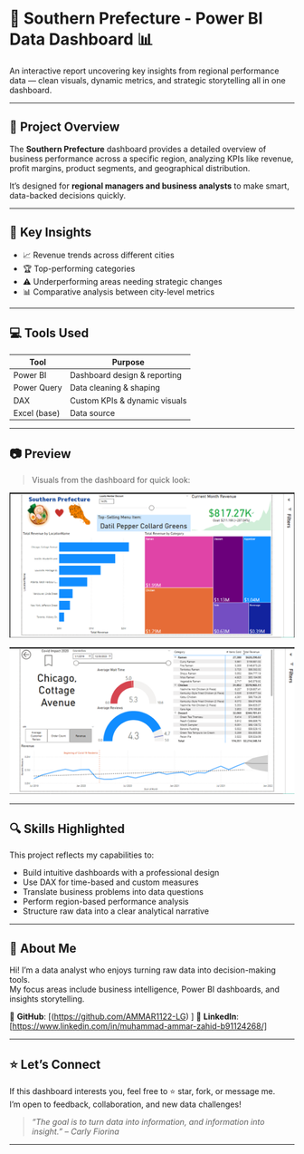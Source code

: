 # 🌴 Southern Prefecture - Power BI Data Dashboard 📊



 An interactive report uncovering key insights from regional performance data — clean visuals, dynamic metrics, and strategic storytelling all in one dashboard.

---

## 📌 Project Overview

The **Southern Prefecture** dashboard provides a detailed overview of business performance across a specific region, analyzing KPIs like revenue, profit margins, product segments, and geographical distribution.

It’s designed for **regional managers and business analysts** to make smart, data-backed decisions quickly.

---

## 🧠 Key Insights

- 📈 Revenue trends across different cities  
- 🏆 Top-performing categories  
- ⚠️ Underperforming areas needing strategic changes  
- 📊 Comparative analysis between city-level metrics  

---

## 💻 Tools Used

| Tool           | Purpose                       |
|----------------|-------------------------------|
| Power BI       | Dashboard design & reporting  |
| Power Query    | Data cleaning & shaping       |
| DAX            | Custom KPIs & dynamic visuals |
| Excel (base)   | Data source                   |

---


## 📷 Preview

> Visuals from the dashboard for quick look:

![Overview](https://github.com/AMMAR1122-LG/southern-prefecture-dashboard/blob/main/images/Summary%20Dashboard.png)

![City Performance](https://github.com/AMMAR1122-LG/southern-prefecture-dashboard/blob/main/images/Location%20Dashboard.png)



---

## 🔍 Skills Highlighted

This project reflects my capabilities to:

- Build intuitive dashboards with a professional design
- Use DAX for time-based and custom measures
- Translate business problems into data questions
- Perform region-based performance analysis
- Structure raw data into a clear analytical narrative

---


## 💼 About Me

Hi! I’m a data analyst who enjoys turning raw data into decision-making tools.  
My focus areas include business intelligence, Power BI dashboards, and insights storytelling.

📎 **GitHub**: [(https://github.com/AMMAR1122-LG) ] 
📎 **LinkedIn**: [https://www.linkedin.com/in/muhammad-ammar-zahid-b91124268/]  


---

## ⭐ Let’s Connect

If this dashboard interests you, feel free to ⭐ star, fork, or message me.  
I’m open to feedback, collaboration, and new data challenges!

> _“The goal is to turn data into information, and information into insight.” – Carly Fiorina_

---

